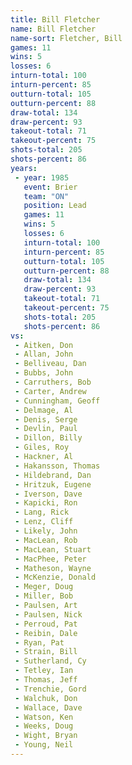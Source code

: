 ```yaml
---
title: Bill Fletcher
name: Bill Fletcher
name-sort: Fletcher, Bill
games: 11
wins: 5
losses: 6
inturn-total: 100
inturn-percent: 85
outturn-total: 105
outturn-percent: 88
draw-total: 134
draw-percent: 93
takeout-total: 71
takeout-percent: 75
shots-total: 205
shots-percent: 86
years:
 - year: 1985
   event: Brier
   team: "ON"
   position: Lead
   games: 11
   wins: 5
   losses: 6
   inturn-total: 100
   inturn-percent: 85
   outturn-total: 105
   outturn-percent: 88
   draw-total: 134
   draw-percent: 93
   takeout-total: 71
   takeout-percent: 75
   shots-total: 205
   shots-percent: 86
vs:
 - Aitken, Don
 - Allan, John
 - Belliveau, Dan
 - Bubbs, John
 - Carruthers, Bob
 - Carter, Andrew
 - Cunningham, Geoff
 - Delmage, Al
 - Denis, Serge
 - Devlin, Paul
 - Dillon, Billy
 - Giles, Roy
 - Hackner, Al
 - Hakansson, Thomas
 - Hildebrand, Dan
 - Hritzuk, Eugene
 - Iverson, Dave
 - Kapicki, Ron
 - Lang, Rick
 - Lenz, Cliff
 - Likely, John
 - MacLean, Rob
 - MacLean, Stuart
 - MacPhee, Peter
 - Matheson, Wayne
 - McKenzie, Donald
 - Meger, Doug
 - Miller, Bob
 - Paulsen, Art
 - Paulsen, Nick
 - Perroud, Pat
 - Reibin, Dale
 - Ryan, Pat
 - Strain, Bill
 - Sutherland, Cy
 - Tetley, Ian
 - Thomas, Jeff
 - Trenchie, Gord
 - Walchuk, Don
 - Wallace, Dave
 - Watson, Ken
 - Weeks, Doug
 - Wight, Bryan
 - Young, Neil
---
```

